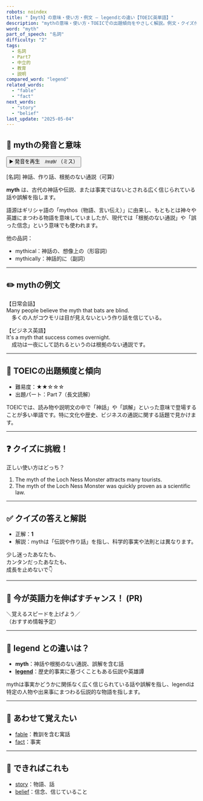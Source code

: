 ```yaml
---
robots: noindex
title: "【myth】の意味・使い方・例文 ― legendとの違い【TOEIC英単語】"
description: "mythの意味・使い方・TOEICでの出題傾向をやさしく解説。例文・クイズ付きでlegendとの違いもわかりやすく学べます。"
word: "myth"
part_of_speech: "名詞"
difficulty: "2"
tags:
  - 名詞
  - Part7
  - 中立的
  - 教育
  - 説明
compared_word: "legend"
related_words:
  - "fable"
  - "fact"
next_words:
  - "story"
  - "belief"
last_update: "2025-05-04"
---
```


## 🔰 mythの発音と意味

<button class="play-audio" onclick="playTTS('myth')">
  <span class="play-audio-main">
    ▶️ 発音を再生　/mɪθ/
  </span>
  <span class="play-audio-sub">
    （ミス）
  </span>
</button>

[名詞] 神話、作り話、根拠のない通説（可算）

**myth** は、古代の神話や伝説、または事実ではないとされる広く信じられている話や誤解を指します。

語源はギリシャ語の「mythos（物語、言い伝え）」に由来し、もともとは神々や英雄にまつわる物語を意味していましたが、現代では「根拠のない通説」や「誤った信念」という意味でも使われます。

他の品詞：  
- mythical：神話の、想像上の（形容詞）
- mythically：神話的に（副詞）

---

## ✏️ mythの例文

【日常会話】  
Many people believe the myth that bats are blind.  
　多くの人がコウモリは目が見えないという作り話を信じている。

【ビジネス英語】  
It's a myth that success comes overnight.  
　成功は一夜にして訪れるというのは根拠のない通説です。

---

## 🎯 TOEICの出題頻度と傾向

- 難易度：★★☆☆☆
- 出題パート：Part 7（長文読解）

TOEICでは、読み物や説明文の中で「神話」や「誤解」といった意味で登場することが多い単語です。特に文化や歴史、ビジネスの通説に関する話題で見かけます。

---

## ❓ クイズに挑戦！

正しい使い方はどっち？

1. The myth of the Loch Ness Monster attracts many tourists.  
2. The myth of the Loch Ness Monster was quickly proven as a scientific law.

---

## ✅ クイズの答えと解説

- 正解：**1**
- 解説：mythは「伝説や作り話」を指し、科学的事実や法則とは異なります。

少し迷ったあなたも、  
カンタンだったあなたも、  
成長を止めないで👇️

---

## 🚀 今が英語力を伸ばすチャンス！ (PR)

<div class="info-center">
＼覚えるスピードを上げよう／<br>  
（おすすめ情報予定）
</div>

---

## 🤔  legend との違いは？

- **myth**：神話や根拠のない通説、誤解を含む話
- **[legend](/legend)**：歴史的事実に基づくこともある伝説や英雄譚

mythは事実かどうかに関係なく広く信じられている話や誤解を指し、legendは特定の人物や出来事にまつわる伝説的な物語を指します。

---

## 🧩 あわせて覚えたい

- [fable](/fable)：教訓を含む寓話
- [fact](/fact)：事実

---

## 📖 できればこれも

- [story](/story)：物語、話
- [belief](/belief)：信念、信じていること

<!-- cvid: aid22_bid17 -->
